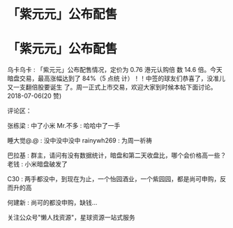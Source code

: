 # 「紫元元」公布配售

# 「紫元元」公布配售

乌卡乌卡 : 「紫元元」公布配售情况，定价为 0.76 港元认购倍 数 14.6 倍。今天暗盘交易，最高涨幅达到了 84%（5 点统 计）！！中签的球友们恭喜了，没准儿又一支翻倍股要诞生 了。周一正式上市交易，欢迎大家到时候本帖下面讨论。 2018-07-06(20 赞)

评论区：

张栋梁 : 中了小米 Mr.不多 : 哈哈中了一手

睡大觉@.@ : 没中没中没中 rainywh269 : 为周一祈祷

巴拉基 : 群主，请问有没有数据统计，暗盘和第二天收盘比，哪个会价格高一些？ 老钱 : 小米暗盘破发了

C30 : 两手都没中，到现在为止，一个怡园酒业，一个紫园园，都是尚可申购，反而升的高

何建新 : 尚可的都没申购，缺钱…

关注公众号"懒人找资源"，星球资源一站式服务